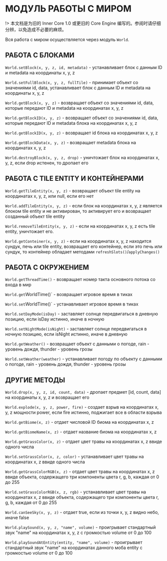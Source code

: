 # МОДУЛЬ РАБОТЫ С МИРОМ

!> 本文档是为旧的 Inner Core 1.0 或更旧的 Core Engine 编写的。参阅时请仔细分辨，以免造成不必要的麻烦。

Вся работа с миром осуществляется через модуль `World`.

## РАБОТА С БЛОКАМИ

`World.setBlock(x, y, z, id, metadata)` - устанавливает блок с данным ID и metadata на координаты x, y, z

`World.setFullBlock(x, y, z, fullTile)` - принимает объект со значениями id, data, устанавливает блок с данным ID и metadata на координаты x, y, z

`World.getBlock(x, y, z)` - возвращает объект со значениями id, data, которые передают ID и metadata на координатах x, y, z

`World.getBlockID(x, y, z)` - возвращает объект со значениями id, data, которые передают ID и metadata блока на координатах x, y, z

`World.getBlockID(x, y, z)` - возвращает id блока на координатах x, y, z

`World.getBlockData(x, y, z)` - возвращает metadata блока на координатах x, y, z

`World.destroyBlock(x, y, z, drop)` - уничтожает блок на координатах x, y, z, если drop истенен, то дропает его

## РАБОТА С TILE ENTITY И КОНТЕЙНЕРАМИ

`World.getTileEntity(x, y, z)` - возвращает объект tile entity на координатах x, y, z, или null, если его нет

`World.addTileEntity(x, y, z)` - если блок на координатах x, y, z является блоком tile entity и не активирован, то активирует его и возвращает созданный объект tile entity

`World.removeTileEntity(x, y, z)` - если на координатах x, y, z есть tile entity, уничтожает его.

`World.getConteiner(x, y, z)` - если на координатах x, y, z находится сундук, печь или tile entity, возвращает его контейнер, если это печь или сундук, то контейнер обладает методами `refreshSlots()`/`applyChanges()`

## РАБОТА С ОКРУЖЕНИЕМ

`World.getThreadTime()` - возвращает номер такта основного потока со входа в мир

`World.get`WorldTime()` - возвращает игровое время в тиках

`World.set`WorldTime()` - устанавливает игровое время в тиках

`World.setDayMode(isDay)` - заставляет солнце передвигаться в дневную позицию, если isDay истинно, иначе в ночную

`World.setNightMode(isNight)` - заставляет солнце передвигаться в ночную позицию, если isNight истинно, иначе в дневную

`World.getWeather()` - возвращает объект с данными о погоде, rain - уровень дождя, thunder - уровень грозы

`World.setWeather(weather)` - устанавливает погоду по объекту с данными о погоде, rain - уровень дождя, thunder - уровень грозы

## ДРУГИЕ МЕТОДЫ

`World.drop(x, y, z, id, count, data)` - дропает предмет [id, count, data] на координаты x, y, z и возвращает его

`World.explode(x, y, z, power, fire)` - создает взрыв на координатах x, y, z мощности power, если fire истинно, поджигает все в области взрыва

`World.getBiome(x, z)` - отдает числовой ID биома на координатах x, z

`World.getBiomeName(x, z)` - отдает название биома на координатах x, z

`World.getGrassColor(x, z)` - отдает цвет травы на координатах x, z ввиде одного числа

`World.setGrassColor(x, z, color)` - устанавливает цвет травы на координатах x, z ввиде одного числа

`World.getGrassColorRGB(x, z)` - отдает цвет травы на координатах x, z ввиде объекта, содержащего три компоненты цвета r, g, b, каждая от 0 до 255

`World.setGrassColorRGB(x, z, rgb)` - устанавливает цвет травы на координатах x, z ввиде объекта, содержащего три компоненты цвета r, g, b, каждая от 0 до 255

`World.canSeeSky(x, y, z)` - отдает true, если из точки x, y, z видно небо, иначе false

`World.playSound(x, y, z, "name", volume)` - проигрывает стандартный звук "name" на координатах x, y, z с громкостью volume от 0 до 100

`World.playSoundAtEntity(entity, "name", volume)` - проигрывает стандартный звук "name" на координатах данного моба entity с громкостью volume от 0 до 100
